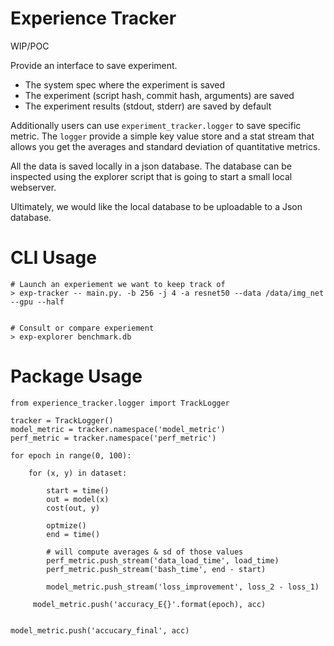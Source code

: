 Experience Tracker
==================

WIP/POC

Provide an interface to save experiment.

* The system spec where the experiment is saved
* The experiment (script hash, commit hash, arguments) are saved
* The experiment results (stdout, stderr) are saved by default

Additionally users can use `experiment_tracker.logger` to save specific metric.
The `logger` provide a simple key value store and a stat stream that allows you get the averages and standard deviation
of quantitative metrics.

All the data is saved locally in a json database. The database can be inspected using the explorer script that is going to 
start a small local webserver.

Ultimately, we would like the local database to be uploadable to a Json database.


# CLI Usage

    # Launch an experiement we want to keep track of
    > exp-tracker -- main.py. -b 256 -j 4 -a resnet50 --data /data/img_net --gpu --half
   

    # Consult or compare experiement
    > exp-explorer benchmark.db
    
# Package Usage

    from experience_tracker.logger import TrackLogger
   
    tracker = TrackLogger()
    model_metric = tracker.namespace('model_metric')
    perf_metric = tracker.namespace('perf_metric')
    
    for epoch in range(0, 100):
    
        for (x, y) in dataset:
            
            start = time()
            out = model(x)
            cost(out, y)
            
            optmize()
            end = time()
            
            # will compute averages & sd of those values
            perf_metric.push_stream('data_load_time', load_time)
            perf_metric.push_stream('bash_time', end - start)
            
            model_metric.push_stream('loss_improvement', loss_2 - loss_1)
            
         model_metric.push('accuracy_E{}'.format(epoch), acc)
    
    
    model_metric.push('accucary_final', acc)
    